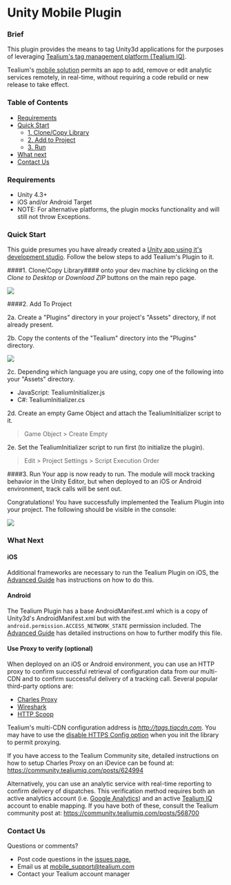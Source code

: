 Unity Mobile Plugin
===================

### Brief ###

This plugin provides the means to tag Unity3d applications for the purposes of leveraging [Tealium's tag management platform (Tealium IQ)](http://tealium.com/products/enterprise-tag-management/). 

Tealium's [mobile solution](http://tealium.com/products/enterprise-tag-management/mobile/) permits an app to add, remove or edit analytic services remotely, in real-time, without requiring a code rebuild or new release to take effect.

### Table of Contents ###

- [Requirements](#requirements)
- [Quick Start](#quick-start)
    - [1. Clone/Copy Library](#1-clonecopy-library)
    - [2. Add to Project](#2-add-to-project)
    - [3. Run](#3-run)
- [What next](#what-next)
- [Contact Us](#contact-us)

### Requirements ###

* Unity 4.3+
* iOS and/or Android Target
 * NOTE: For alternative platforms, the plugin mocks functionality and will still not throw Exceptions. 
 
### Quick Start ###

This guide presumes you have already created a [Unity app using it's development studio](http://unity3d.com/learn/tutorials/modules). Follow the below steps to add Tealium's Plugin to it.  

####1. Clone/Copy Library####
onto your dev machine by clicking on the *Clone to Desktop* or *Download ZIP* buttons on the main repo page.

![](../../wiki/images/generic_githubclone.png)

####2. Add To Project 

2a. Create a "Plugins" directory in your project's "Assets" directory, if not already present. 

2b. Copy the contents of the "Tealium" directory into the "Plugins" directory.

![](../../wiki/images/copy.png)

2c. Depending which language you are using, copy one of the following into your "Assets" directory.

* JavaScript: TealiumInitializer.js
* C#: TealiumInitializer.cs

2d. Create an empty Game Object and attach the TealiumInitializer script to it. 
> Game Object &gt; Create Empty

2e. Set the TealiumInitializer script to run first (to initialize the plugin).
> Edit &gt; Project Settings &gt; Script Execution Order

####3. Run
Your app is now ready to run. The module will mock tracking behavior in the Unity Editor, but when deployed to an iOS or Android environment, track calls will be sent out. 

Congratulations! You have successfully implemented the Tealium Plugin into your project. The following should be visible in the console: 

![](../../wiki/images/logs.png)

### What Next ###

#### iOS

Additional frameworks are necessary to run the Tealium Plugin on iOS, the [Advanced Guide](../../wiki/Advanced-Guide#deploying-to-an-ios-project) has instructions on how to do this.

#### Android ####

The Tealium Plugin has a base AndroidManifest.xml which is a copy of Unity3d's AndroidManifest.xml but with the ```android.permission.ACCESS_NETWORK_STATE``` permission included. The [Advanced Guide](../../wiki/Advanced-Guide#deploying-to-an-android-project) has  detailed instructions on how to further modify this file. 

#### Use Proxy to verify (optional)

When deployed on an iOS or Android environment, you can use an HTTP proxy to confirm successful retrieval of configuration data from our multi-CDN and to confirm successful delivery of a tracking call. Several popular third-party options are:

- [Charles Proxy](http://www.charlesproxy.com)
- [Wireshark](http://www.wireshark.org)
- [HTTP Scoop](http://www.tuffcode.com)

Tealium's multi-CDN configuration address is *http://tags.tiqcdn.com*.  You may have to use the [disable HTTPS Config option](../../wiki/Tealium-API.Config#config-disablehttpsbool-disable) when you init the library to permit proxying.

If you have access to the Tealium Community site, detailed instructions on how to setup Charles Proxy on an iDevice can be found at: https://community.tealiumiq.com/posts/624994

Alternatively, you can use an analytic service with real-time reporting to confirm delivery of dispatches.  This verification method requires both an active analytics account (i.e. [Google Analytics](http://www.google.com/analytics/)) and an active [Tealium IQ](http://tealium.com) account to enable mapping.  If you have both of these, consult the Tealium community post at: https://community.tealiumiq.com/posts/568700


### Contact Us ###
Questions or comments?

- Post code questions in the [issues page.](../../issues)
- Email us at [mobile_support@tealium.com](mailto:mobile_support@tealium.com)
- Contact your Tealium account manager

